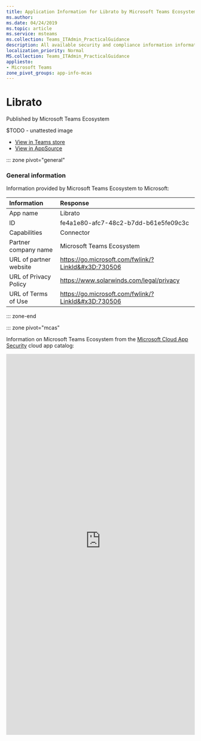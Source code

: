 ```yaml
---
title: Application Information for Librato by Microsoft Teams Ecosystem
ms.author: 
ms.date: 04/24/2019
ms.topic: article
ms.service: msteams
ms.collection: Teams_ITAdmin_PracticalGuidance
description: All available security and compliance information information for Librato, its data handling policies, its Microsoft Cloud App Security app catalog information, and security/compliance information in the CSA STAR registry.
localization_priority: Normal
MS.collection: Teams_ITAdmin_PracticalGuidance
appliesto:
- Microsoft Teams
zone_pivot_groups: app-info-mcas
---
```

# Librato

Published by Microsoft Teams Ecosystem

$TODO - unattested image

* <a href="https://teams.microsoft.com/l/app/fe4a1e80-afc7-48c2-b7dd-b61e5fe09c3c" target="_blank">View in Teams store</a>
* <a href="https://appsource.microsoft.com/en-us/product/office/WA104381576" target="_blank">View in AppSource</a>

::: zone pivot="general"

### General information

Information provided by Microsoft Teams Ecosystem to Microsoft:

| **Information** | **Response** |
|:----------------|:-------------|
| App name | Librato |
| ID | fe4a1e80-afc7-48c2-b7dd-b61e5fe09c3c |
| Capabilities | Connector |
| Partner company name | Microsoft Teams Ecosystem |
| URL of partner website | <https://go.microsoft.com/fwlink/?LinkId&#x3D;730506> |
| URL of Privacy Policy | <https://www.solarwinds.com/legal/privacy> |
| URL of Terms of Use | <https://go.microsoft.com/fwlink/?LinkId&#x3D;730506> |

::: zone-end


::: zone pivot="mcas"

Information on Microsoft Teams Ecosystem from the [Microsoft Cloud App Security](https://www.microsoft.com/en-us/enterprise-mobility-security/cloud-app-security) cloud app catalog:

<iframe height='1020' title='Microsoft Cloud App Security Information' src='https://3ca685143b5b46b4b0e5266dadf2e97c.codepen.website/#/dashboard/17389' frameborder='no'  style='width: 100%;'>

<a href="https://3ca685143b5b46b4b0e5266dadf2e97c.codepen.website/#/dashboard/17389" target="_blank">View in a new tab</a>

::: zone-end

